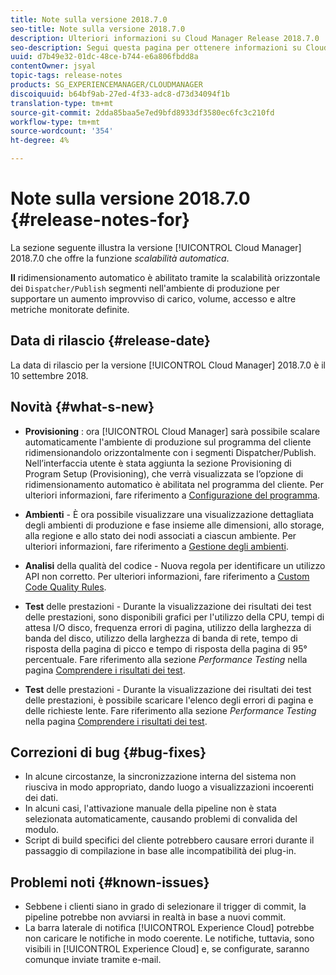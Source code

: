 ```yaml
---
title: Note sulla versione 2018.7.0
seo-title: Note sulla versione 2018.7.0
description: Ulteriori informazioni su Cloud Manager Release 2018.7.0
seo-description: Segui questa pagina per ottenere informazioni su Cloud Manager Release 2018.7.0.
uuid: d7b49e32-01dc-48ce-b744-e6a806fbdd8a
contentOwner: jsyal
topic-tags: release-notes
products: SG_EXPERIENCEMANAGER/CLOUDMANAGER
discoiquuid: b64bf9ab-27ed-4f33-adc8-d73d34094f1b
translation-type: tm+mt
source-git-commit: 2dda85baa5e7ed9bfd8933df3580ec6fc3c210fd
workflow-type: tm+mt
source-wordcount: '354'
ht-degree: 4%

---
```



# Note sulla versione 2018.7.0 {#release-notes-for}

La sezione seguente illustra la versione [!UICONTROL Cloud Manager] 2018.7.0 che offre la funzione *scalabilità automatica*.

**Il** ridimensionamento automatico è abilitato tramite la scalabilità orizzontale dei  `Dispatcher/Publish` segmenti nell&#39;ambiente di produzione per supportare un aumento improvviso di carico, volume, accesso e altre metriche monitorate definite.

## Data di rilascio {#release-date}

La data di rilascio per la versione [!UICONTROL Cloud Manager] 2018.7.0 è il 10 settembre 2018.

## Novità {#what-s-new}

* **Provisioning** : ora  [!UICONTROL Cloud Manager] sarà possibile scalare automaticamente l&#39;ambiente di produzione sul programma del cliente ridimensionandolo orizzontalmente con i segmenti Dispatcher/Publish. Nell’interfaccia utente è stata aggiunta la sezione Provisioning di Program Setup (Provisioning), che verrà visualizzata se l’opzione di ridimensionamento automatico è abilitata nel programma del cliente. Per ulteriori informazioni, fare riferimento a [Configurazione del programma](setting-up-program.md).

* **Ambienti**  - È ora possibile visualizzare una visualizzazione dettagliata degli ambienti di produzione e fase insieme alle dimensioni, allo storage, alla regione e allo stato dei nodi associati a ciascun ambiente. Per ulteriori informazioni, fare riferimento a [Gestione degli ambienti](manage-your-environment.md).

* **Analisi**  della qualità del codice - Nuova regola per identificare un utilizzo API non corretto. Per ulteriori informazioni, fare riferimento a [Custom Code Quality Rules](custom-code-quality-rules.md).

* **Test**  delle prestazioni - Durante la visualizzazione dei risultati dei test delle prestazioni, sono disponibili grafici per l&#39;utilizzo della CPU, tempi di attesa I/O disco, frequenza errori di pagina, utilizzo della larghezza di banda del disco, utilizzo della larghezza di banda di rete, tempo di risposta della pagina di picco e tempo di risposta della pagina di 95° percentuale. Fare riferimento alla sezione *Performance Testing* nella pagina [Comprendere i risultati dei test](understand-your-test-results.md).

* **Test**  delle prestazioni - Durante la visualizzazione dei risultati dei test delle prestazioni, è possibile scaricare l&#39;elenco degli errori di pagina e delle richieste lente. Fare riferimento alla sezione *Performance Testing* nella pagina [Comprendere i risultati dei test](understand-your-test-results.md).

## Correzioni di bug {#bug-fixes}

* In alcune circostanze, la sincronizzazione interna del sistema non riusciva in modo appropriato, dando luogo a visualizzazioni incoerenti dei dati.
* In alcuni casi, l&#39;attivazione manuale della pipeline non è stata selezionata automaticamente, causando problemi di convalida del modulo.
* Script di build specifici del cliente potrebbero causare errori durante il passaggio di compilazione in base alle incompatibilità dei plug-in.

## Problemi noti {#known-issues}

* Sebbene i clienti siano in grado di selezionare il trigger di commit, la pipeline potrebbe non avviarsi in realtà in base a nuovi commit.
* La barra laterale di notifica [!UICONTROL Experience Cloud] potrebbe non caricare le notifiche in modo coerente. Le notifiche, tuttavia, sono visibili in [!UICONTROL Experience Cloud] e, se configurate, saranno comunque inviate tramite e-mail.

